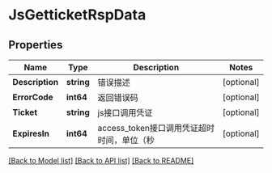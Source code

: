 # JsGetticketRspData

## Properties

Name | Type | Description | Notes
------------ | ------------- | ------------- | -------------
**Description** | **string** | 错误描述 | [optional] 
**ErrorCode** | **int64** | 返回错误码 | [optional] 
**Ticket** | **string** | js接口调用凭证 | [optional] 
**ExpiresIn** | **int64** | access_token接口调用凭证超时时间，单位（秒 | [optional] 

[[Back to Model list]](../README.md#documentation-for-models) [[Back to API list]](../README.md#documentation-for-api-endpoints) [[Back to README]](../README.md)


